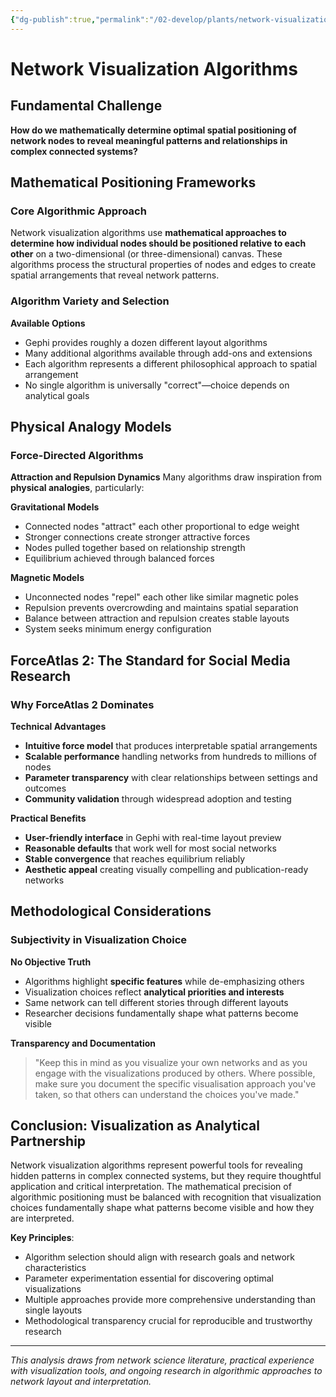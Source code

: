 ```yaml
---
{"dg-publish":true,"permalink":"/02-develop/plants/network-visualization-algorithms/","title":"Network Visualization Algorithms: Mathematical Approaches to Spatial Network Layout","tags":["network-visualization","algorithms","gephi","force-atlas","graph-layout","mathematical-modeling","data-visualization","network-analysis","spatial-analysis"],"created":"2025-07-01"}
---
```



# Network Visualization Algorithms

## Fundamental Challenge
**How do we mathematically determine optimal spatial positioning of network nodes to reveal meaningful patterns and relationships in complex connected systems?**

## Mathematical Positioning Frameworks

### Core Algorithmic Approach
Network visualization algorithms use **mathematical approaches to determine how individual nodes should be positioned relative to each other** on a two-dimensional (or three-dimensional) canvas. These algorithms process the structural properties of nodes and edges to create spatial arrangements that reveal network patterns.

### Algorithm Variety and Selection
**Available Options**
- Gephi provides roughly a dozen different layout algorithms
- Many additional algorithms available through add-ons and extensions
- Each algorithm represents a different philosophical approach to spatial arrangement
- No single algorithm is universally "correct"—choice depends on analytical goals

## Physical Analogy Models

### Force-Directed Algorithms
**Attraction and Repulsion Dynamics**
Many algorithms draw inspiration from **physical analogies**, particularly:

**Gravitational Models**
- Connected nodes "attract" each other proportional to edge weight
- Stronger connections create stronger attractive forces
- Nodes pulled together based on relationship strength
- Equilibrium achieved through balanced forces

**Magnetic Models**
- Unconnected nodes "repel" each other like similar magnetic poles
- Repulsion prevents overcrowding and maintains spatial separation
- Balance between attraction and repulsion creates stable layouts
- System seeks minimum energy configuration

## ForceAtlas 2: The Standard for Social Media Research

### Why ForceAtlas 2 Dominates
**Technical Advantages**
- **Intuitive force model** that produces interpretable spatial arrangements
- **Scalable performance** handling networks from hundreds to millions of nodes
- **Parameter transparency** with clear relationships between settings and outcomes
- **Community validation** through widespread adoption and testing

**Practical Benefits**
- **User-friendly interface** in Gephi with real-time layout preview
- **Reasonable defaults** that work well for most social networks
- **Stable convergence** that reaches equilibrium reliably
- **Aesthetic appeal** creating visually compelling and publication-ready networks

## Methodological Considerations

### Subjectivity in Visualization Choice
**No Objective Truth**
- Algorithms highlight **specific features** while de-emphasizing others
- Visualization choices reflect **analytical priorities and interests**
- Same network can tell different stories through different layouts
- Researcher decisions fundamentally shape what patterns become visible

**Transparency and Documentation**
> "Keep this in mind as you visualize your own networks and as you engage with the visualizations produced by others. Where possible, make sure you document the specific visualisation approach you've taken, so that others can understand the choices you've made."

## Conclusion: Visualization as Analytical Partnership

Network visualization algorithms represent powerful tools for revealing hidden patterns in complex connected systems, but they require thoughtful application and critical interpretation. The mathematical precision of algorithmic positioning must be balanced with recognition that visualization choices fundamentally shape what patterns become visible and how they are interpreted.

**Key Principles**:
- Algorithm selection should align with research goals and network characteristics
- Parameter experimentation essential for discovering optimal visualizations
- Multiple approaches provide more comprehensive understanding than single layouts
- Methodological transparency crucial for reproducible and trustworthy research

---

*This analysis draws from network science literature, practical experience with visualization tools, and ongoing research in algorithmic approaches to network layout and interpretation.*
